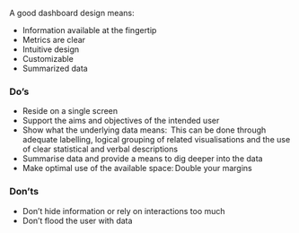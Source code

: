 A good dashboard design means: 

- Information available at the fingertip 
- Metrics are clear 
- Intuitive design 
- Customizable 
- Summarized data 

### Do’s 

- Reside on a single screen
- Support the aims and objectives of the intended user
- Show what the underlying data means:  This can be done through adequate labelling, logical grouping of related visualisations and the use of clear statistical and verbal descriptions
- Summarise data and provide a means to dig deeper into the data  
- Make optimal use of the available space: Double your margins 

### Don’ts 

- Don’t hide information or rely on interactions too much 
- Don’t flood the user with data 